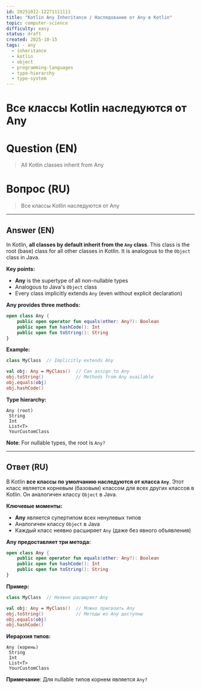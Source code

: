 ```yaml
---
id: 20251012-12271111111
title: "Kotlin Any Inheritance / Наследование от Any в Kotlin"
topic: computer-science
difficulty: easy
status: draft
created: 2025-10-15
tags: - any
  - inheritance
  - kotlin
  - object
  - programming-languages
  - type-hierarchy
  - type-system
---
```

# Все классы Kotlin наследуются от Any

# Question (EN)
> All Kotlin classes inherit from Any

# Вопрос (RU)
> Все классы Kotlin наследуются от Any

---

## Answer (EN)

In Kotlin, **all classes by default inherit from the `Any` class**. This class is the root (base) class for all other classes in Kotlin. It is analogous to the `Object` class in Java.

**Key points:**

- **Any** is the supertype of all non-nullable types
- Analogous to Java's `Object` class
- Every class implicitly extends `Any` (even without explicit declaration)

**Any provides three methods:**
```kotlin
open class Any {
    public open operator fun equals(other: Any?): Boolean
    public open fun hashCode(): Int
    public open fun toString(): String
}
```

**Example:**
```kotlin
class MyClass  // Implicitly extends Any

val obj: Any = MyClass()  // Can assign to Any
obj.toString()            // Methods from Any available
obj.equals(obj)
obj.hashCode()
```

**Type hierarchy:**
```
Any (root)
 String
 Int
 List<T>
 YourCustomClass
```

**Note**: For nullable types, the root is `Any?`

---

## Ответ (RU)

В Kotlin **все классы по умолчанию наследуются от класса `Any`**. Этот класс является корневым (базовым) классом для всех других классов в Kotlin. Он аналогичен классу `Object` в Java.

**Ключевые моменты:**

- **Any** является супертипом всех ненулевых типов
- Аналогичен классу `Object` в Java
- Каждый класс неявно расширяет `Any` (даже без явного объявления)

**Any предоставляет три метода:**
```kotlin
open class Any {
    public open operator fun equals(other: Any?): Boolean
    public open fun hashCode(): Int
    public open fun toString(): String
}
```

**Пример:**
```kotlin
class MyClass  // Неявно расширяет Any

val obj: Any = MyClass()  // Можно присвоить Any
obj.toString()            // Методы из Any доступны
obj.equals(obj)
obj.hashCode()
```

**Иерархия типов:**
```
Any (корень)
 String
 Int
 List<T>
 YourCustomClass
```

**Примечание**: Для nullable типов корнем является `Any?`

